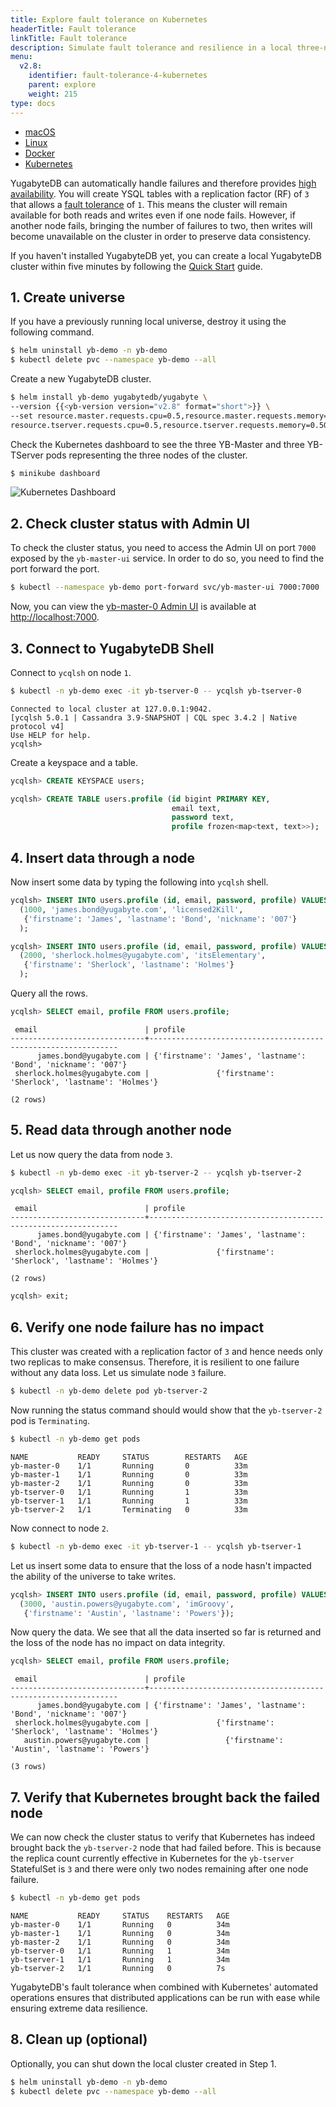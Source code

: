 ```yaml
---
title: Explore fault tolerance on Kubernetes
headerTitle: Fault tolerance
linkTitle: Fault tolerance
description: Simulate fault tolerance and resilience in a local three-node YugabyteDB cluster on Kubernetes (Minikube).
menu:
  v2.8:
    identifier: fault-tolerance-4-kubernetes
    parent: explore
    weight: 215
type: docs
---
```


<ul class="nav nav-tabs-alt nav-tabs-yb">

  <li >
    <a href="../macos/" class="nav-link">
      <i class="fa-brands fa-apple" aria-hidden="true"></i>
      macOS
    </a>
  </li>

  <li >
    <a href="../linux/" class="nav-link">
      <i class="fa-brands fa-linux" aria-hidden="true"></i>
      Linux
    </a>
  </li>

  <li >
    <a href="../docker/" class="nav-link">
      <i class="fa-brands fa-docker" aria-hidden="true"></i>
      Docker
    </a>
  </li>

  <li >
    <a href="../kubernetes/" class="nav-link active">
      <i class="fa-solid fa-cubes" aria-hidden="true"></i>
      Kubernetes
    </a>
  </li>

</ul>

YugabyteDB can automatically handle failures and therefore provides [high availability](../../../architecture/core-functions/high-availability/). You will create YSQL tables with a replication factor (RF) of `3` that allows a [fault tolerance](../../../architecture/docdb-replication/replication/) of `1`. This means the cluster will remain available for both reads and writes even if one node fails. However, if another node fails, bringing the number of failures to two, then writes will become unavailable on the cluster in order to preserve data consistency.

If you haven't installed YugabyteDB yet, you can create a local YugabyteDB cluster within five minutes by following the [Quick Start](../../../quick-start/install/) guide.

## 1. Create universe

If you have a previously running local universe, destroy it using the following command.

```sh
$ helm uninstall yb-demo -n yb-demo
$ kubectl delete pvc --namespace yb-demo --all
```

Create a new YugabyteDB cluster.

```sh
$ helm install yb-demo yugabytedb/yugabyte \
--version {{<yb-version version="v2.8" format="short">}} \
--set resource.master.requests.cpu=0.5,resource.master.requests.memory=0.5Gi,\
resource.tserver.requests.cpu=0.5,resource.tserver.requests.memory=0.5Gi --namespace yb-demo
```

Check the Kubernetes dashboard to see the three YB-Master and three YB-TServer pods representing the three nodes of the cluster.

```sh
$ minikube dashboard
```

![Kubernetes Dashboard](/images/ce/kubernetes-dashboard.png)

## 2. Check cluster status with Admin UI

To check the cluster status, you need to access the Admin UI on port `7000` exposed by the `yb-master-ui` service. In order to do so, you need to find the port forward the port.

```sh
$ kubectl --namespace yb-demo port-forward svc/yb-master-ui 7000:7000
```

Now, you can view the [yb-master-0 Admin UI](../../../reference/configuration/yb-master/#admin-ui) is available at <http://localhost:7000>.

## 3. Connect to YugabyteDB Shell

Connect to `ycqlsh` on node `1`.

```sh
$ kubectl -n yb-demo exec -it yb-tserver-0 -- ycqlsh yb-tserver-0
```

```output
Connected to local cluster at 127.0.0.1:9042.
[ycqlsh 5.0.1 | Cassandra 3.9-SNAPSHOT | CQL spec 3.4.2 | Native protocol v4]
Use HELP for help.
ycqlsh>
```

Create a keyspace and a table.

```sql
ycqlsh> CREATE KEYSPACE users;
```

```sql
ycqlsh> CREATE TABLE users.profile (id bigint PRIMARY KEY,
                                    email text,
                                    password text,
                                    profile frozen<map<text, text>>);
```

## 4. Insert data through a node

Now insert some data by typing the following into `ycqlsh` shell.

```sql
ycqlsh> INSERT INTO users.profile (id, email, password, profile) VALUES
  (1000, 'james.bond@yugabyte.com', 'licensed2Kill',
   {'firstname': 'James', 'lastname': 'Bond', 'nickname': '007'}
  );
```

```sql
ycqlsh> INSERT INTO users.profile (id, email, password, profile) VALUES
  (2000, 'sherlock.holmes@yugabyte.com', 'itsElementary',
   {'firstname': 'Sherlock', 'lastname': 'Holmes'}
  );
```

Query all the rows.

```sql
ycqlsh> SELECT email, profile FROM users.profile;
```

```output
 email                        | profile
------------------------------+---------------------------------------------------------------
      james.bond@yugabyte.com | {'firstname': 'James', 'lastname': 'Bond', 'nickname': '007'}
 sherlock.holmes@yugabyte.com |               {'firstname': 'Sherlock', 'lastname': 'Holmes'}

(2 rows)
```

## 5. Read data through another node

Let us now query the data from node `3`.

```sh
$ kubectl -n yb-demo exec -it yb-tserver-2 -- ycqlsh yb-tserver-2
```

```sql
ycqlsh> SELECT email, profile FROM users.profile;
```

```output
 email                        | profile
------------------------------+---------------------------------------------------------------
      james.bond@yugabyte.com | {'firstname': 'James', 'lastname': 'Bond', 'nickname': '007'}
 sherlock.holmes@yugabyte.com |               {'firstname': 'Sherlock', 'lastname': 'Holmes'}

(2 rows)
```

```sql
ycqlsh> exit;
```

## 6. Verify one node failure has no impact

This cluster was created with a replication factor of `3` and hence needs only two replicas to make consensus. Therefore, it is resilient to one failure without any data loss. Let us simulate node `3` failure.

```sh
$ kubectl -n yb-demo delete pod yb-tserver-2
```

Now running the status command should would show that the `yb-tserver-2` pod is `Terminating`.

```sh
$ kubectl -n yb-demo get pods
```

```output
NAME           READY     STATUS        RESTARTS   AGE
yb-master-0    1/1       Running       0          33m
yb-master-1    1/1       Running       0          33m
yb-master-2    1/1       Running       0          33m
yb-tserver-0   1/1       Running       1          33m
yb-tserver-1   1/1       Running       1          33m
yb-tserver-2   1/1       Terminating   0          33m
```

Now connect to node `2`.

```sh
$ kubectl -n yb-demo exec -it yb-tserver-1 -- ycqlsh yb-tserver-1
```

Let us insert some data to ensure that the loss of a node hasn't impacted the ability of the universe to take writes.

```sql
ycqlsh> INSERT INTO users.profile (id, email, password, profile) VALUES
  (3000, 'austin.powers@yugabyte.com', 'imGroovy',
   {'firstname': 'Austin', 'lastname': 'Powers'});
```

Now query the data. We see that all the data inserted so far is returned and the loss of the node has no impact on data integrity.

```sql
ycqlsh> SELECT email, profile FROM users.profile;
```

```output
 email                        | profile
------------------------------+---------------------------------------------------------------
      james.bond@yugabyte.com | {'firstname': 'James', 'lastname': 'Bond', 'nickname': '007'}
 sherlock.holmes@yugabyte.com |               {'firstname': 'Sherlock', 'lastname': 'Holmes'}
   austin.powers@yugabyte.com |                 {'firstname': 'Austin', 'lastname': 'Powers'}

(3 rows)
```

## 7. Verify that Kubernetes brought back the failed node

We can now check the cluster status to verify that Kubernetes has indeed brought back the `yb-tserver-2` node that had failed before. This is because the replica count currently effective in Kubernetes for the `yb-tserver` StatefulSet is `3` and there were only two nodes remaining after one node failure.

```sh
$ kubectl -n yb-demo get pods
```

```output
NAME           READY     STATUS    RESTARTS   AGE
yb-master-0    1/1       Running   0          34m
yb-master-1    1/1       Running   0          34m
yb-master-2    1/1       Running   0          34m
yb-tserver-0   1/1       Running   1          34m
yb-tserver-1   1/1       Running   1          34m
yb-tserver-2   1/1       Running   0          7s
```

YugabyteDB's fault tolerance when combined with Kubernetes' automated operations ensures that distributed applications can be run with ease while ensuring extreme data resilience.

## 8. Clean up (optional)

Optionally, you can shut down the local cluster created in Step 1.

```sh
$ helm uninstall yb-demo -n yb-demo
$ kubectl delete pvc --namespace yb-demo --all

